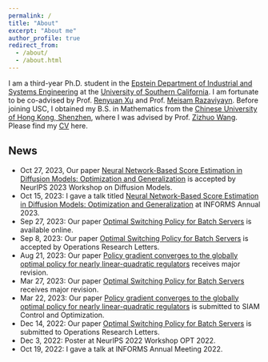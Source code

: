```yaml
---
permalink: /
title: "About"
excerpt: "About me"
author_profile: true
redirect_from: 
  - /about/
  - /about.html
---
```


I am a third-year Ph.D. student in the [Epstein Department of Industrial and Systems Engineering](https://ise.usc.edu/) at the [University of Southern California](https://usc.edu/). I am fortunate to be co-advised by Prof. [Renyuan Xu](https://renyuanxu.github.io/index.html) and Prof. [Meisam Razaviyayn](https://sites.usc.edu/razaviyayn/). Before joining USC, I obtained my B.S. in Mathematics from the [Chinese University of Hong Kong, Shenzhen](https://cuhk.edu.cn/), where I was advised by Prof. [Zizhuo Wang](https://mypage.cuhk.edu.cn/academics/wangzizhuo/). Please find my [CV](./files/CV_Yinbin_Han_08172023.pdf) here. 

## News
* Oct 27, 2023, Our paper [Neural Network-Based Score Estimation in Diffusion Models: Optimization and Generalization]() is accepted by NeurIPS 2023 Workshop on Diffusion Models.
* Oct 15, 2023: I gave a talk titled [Neural Network-Based Score Estimation in Diffusion Models: Optimization and Generalization]() at INFORMS Annual 2023.
* Sep 27, 2023: Our paper [Optimal Switching Policy for Batch Servers](https://www.sciencedirect.com/science/article/abs/pii/S0167637723001578) is available online.
* Sep 8, 2023: Our paper [Optimal Switching Policy for Batch Servers](https://www.sciencedirect.com/science/article/abs/pii/S0167637723001578) is accepted by Operations Research Letters.
* Aug 21, 2023: Our paper [Policy gradient converges to the globally optimal policy for nearly
linear-quadratic regulators](https://arxiv.org/pdf/2303.08431.pdf) receives major revision.
* Mar 27, 2023: Our paper [Optimal Switching Policy for Batch Servers](https://papers.ssrn.com/sol3/papers.cfm?abstract_id=4566576) receives major revision.
* Mar 22, 2023: Our paper [Policy gradient converges to the globally optimal policy for nearly
linear-quadratic regulators](https://arxiv.org/pdf/2303.08431.pdf) is submitted to SIAM Control and Optimization.
* Dec 14, 2022: Our paper [Optimal Switching Policy for Batch Servers](https://papers.ssrn.com/sol3/papers.cfm?abstract_id=4566576) is submitted to Operations Research Letters.
* Dec 3, 2022: Poster at NeurIPS 2022 Workshop OPT 2022.
* Oct 19, 2022: I gave a talk at INFORMS Annual Meeting 2022.

